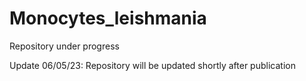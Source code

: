 # Monocytes_leishmania

Repository under progress

Update 06/05/23: Repository will be updated shortly after publication
